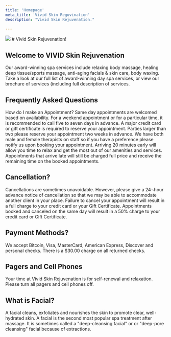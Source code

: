 ```yaml
---
title: 'Homepage'
meta_title: 'Vivid Skin Reguvination'
description: "Vivid Skin Rejuvenation."

---
```


<img src="/images/vividfront.jpg">
# Vivid Skin Rejuvenation!

## Welcome to VIVID Skin Rejuvenation
Our award-winning spa services include relaxing body massage, healing deep tissue/sports massage, anti-aging facials & skin care, body waxing. Take a look at our full list of award-winning day spa services, or view our brochure of services (including full description of services.

## Frequently Asked Questions
How do I make an Appointment?
Same day appointments are welcomed based on availability. For a weekend appointment or for a particular time, it is recommended to call five to seven days in advance. A major credit card or gift certificate is required to reserve your appointment. Parties larger than two please reserve your appointment two weeks in advance. We have both male and female therapists on staff so if you have a preference please notify us upon booking your appointment. Arriving 20 minutes early will allow you time to relax and get the most out of our amenities and services. Appointments that arrive late will still be charged full price and receive the remaining time on the booked appointments.

## Cancellation?
Cancellations are sometimes unavoidable. However, please give a 24¬hour advance notice of cancellation so that we may be able to accommodate another client in your place. Failure to cancel your appointment will result in a full charge to your credit card or your Gift Certificate. Appointments booked and canceled on the same day will result in a 50% charge to your credit card or Gift Certificate.

## Payment Methods?
We accept Bitcoin, Visa, MasterCard, American Express, Discover and personal checks. There is a $30.00 charge on all returned checks.

## Pagers and Cell Phones
Your time at Vivid Skin Rejuvenation is for self-renewal and relaxation. Please turn all pagers and cell phones off.

## What is Facial?
A facial cleans, exfoliates and nourishes the skin to promote clear, well-hydrated skin. A facial is the second most popular spa treatment after massage. It is sometimes called a "deep-cleansing facial" or or "deep-pore cleansing" facial because of extractions.
